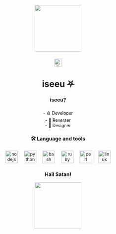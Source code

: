 <div align="center">
  <img height="150" src="https://i.pinimg.com/originals/6b/06/f7/6b06f7165d1c3b69cda78fd23362c2c4.gif](https://i.pinimg.com/originals/70/01/02/700102c1676aa650cda9e113b81555fe.gif"  />
</div>

###

<div align="center">
  <img src="https://img.shields.io/static/v1?message=Discord&logo=discord&label=&color=8B0000&logoColor=white&labelColor=&style=for-the-badge" height="25" alt="discord logo"  />
</div>

###

<h1 align="center">iseeu ⛧</h1>

###

<h3 align="center">iseeu?</h3>

###

<p align="center">- 🩸 Developer<br>- 🧧 Reverser<br>- 💢 Designer</p>

###

<h3 align="center">🛠 Language and tools</h3>

###

<div align="center">
  <img src="https://cdn.jsdelivr.net/gh/devicons/devicon/icons/nodejs/nodejs-original.svg" height="40" alt="nodejs logo"  />
  <img width="12" />
  <img src="https://cdn.jsdelivr.net/gh/devicons/devicon/icons/python/python-original.svg" height="40" alt="python logo"  />
  <img width="12" />
  <img src="https://cdn.jsdelivr.net/gh/devicons/devicon/icons/bash/bash-original.svg" height="40" alt="bash logo"  />
  <img width="12" />
  <img src="https://cdn.jsdelivr.net/gh/devicons/devicon/icons/ruby/ruby-original.svg" height="40" alt="ruby logo"  />
  <img width="12" />
  <img src="https://cdn.jsdelivr.net/gh/devicons/devicon/icons/perl/perl-original.svg" height="40" alt="perl logo"  />
  <img width="12" />
  <img src="https://cdn.jsdelivr.net/gh/devicons/devicon/icons/linux/linux-original.svg" height="40" alt="linux logo"  />
</div>

###

<h3 align="center">Hail Satan!</h3>

<div align="center">
  <img height="150" src="https://i.pinimg.com/originals/44/35/66/443566d100a7a982eb55f6d9eedf4be9.gif"  />
</div>
